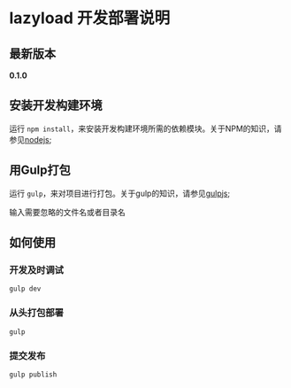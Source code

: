 # lazyload 开发部署说明

## 最新版本

**0.1.0**

## 安装开发构建环境

运行 `npm install`，来安装开发构建环境所需的依赖模块。关于NPM的知识，请参见[nodejs](http://nodejs.org/);

## 用Gulp打包

运行 `gulp`，来对项目进行打包。关于gulp的知识，请参见[gulpjs](http://gulpjs.com/);


输入需要忽略的文件名或者目录名

## 如何使用

### 开发及时调试

    gulp dev

### 从头打包部署

    gulp

### 提交发布

    gulp publish
